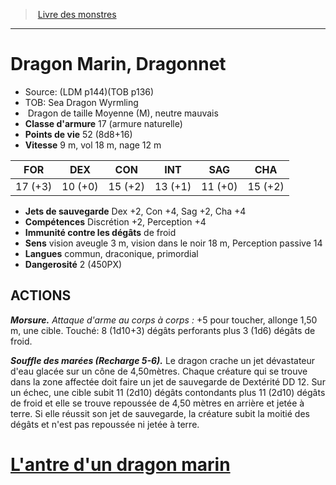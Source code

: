 ﻿> [Livre des monstres](tome_of_beasts_old.md)

---

# Dragon Marin, Dragonnet

- Source: (LDM p144)(TOB p136)
- TOB: Sea Dragon Wyrmling
-  Dragon de taille Moyenne (M), neutre mauvais
- **Classe d'armure** 17 (armure naturelle)
- **Points de vie** 52 (8d8+16)
- **Vitesse** 9 m, vol 18 m, nage 12 m

|FOR|DEX|CON|INT|SAG|CHA|
|---|---|---|---|---|---|
|17 (+3)|10 (+0)|15 (+2)|13 (+1)|11 (+0)|15 (+2)|

- **Jets de sauvegarde** Dex +2, Con +4, Sag +2, Cha +4
- **Compétences** Discrétion +2, Perception +4
- **Immunité contre les dégâts** de froid
- **Sens** vision aveugle 3 m, vision dans le noir 18 m, Perception passive 14
- **Langues** commun, draconique, primordial
- **Dangerosité** 2 (450PX)

## ACTIONS

**_Morsure._** _Attaque d'arme au corps à corps :_ +5 pour toucher, allonge 1,50 m, une cible. Touché: 8 (1d10+3) dégâts perforants plus 3 (1d6) dégâts de froid.

**_Souffle des marées (Recharge 5-6)._** Le dragon crache un jet dévastateur d'eau glacée sur un cône de 4,50mètres. Chaque créature qui se trouve dans la zone affectée doit faire un jet de sauvegarde de Dextérité DD 12. Sur un échec, une cible subit 11 (2d10) dégâts contondants plus 11 (2d10) dégâts de froid et elle se trouve repoussée de 4,50 mètres en arrière et jetée à terre. Si elle réussit son jet de sauvegarde, la créature subit la moitié des dégâts et n'est pas repoussée ni jetée à terre.

# [L'antre d'un dragon marin](tome_of_beasts_lantre_dun_dragon_marin.md)

